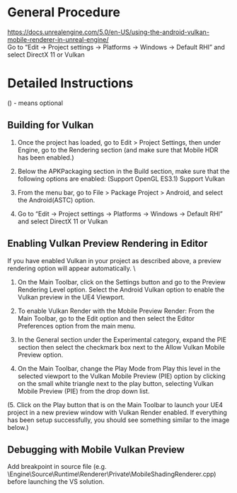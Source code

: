 # General Procedure
https://docs.unrealengine.com/5.0/en-US/using-the-android-vulkan-mobile-renderer-in-unreal-engine/ \
Go to “Edit → Project settings → Platforms → Windows → Default RHI” and select DirectX 11 or Vulkan 

# Detailed Instructions
() - means optional
## Building for Vulkan
1. Once the project has loaded, go to Edit > Project Settings, then under Engine, go to the Rendering section (and make sure that Mobile HDR has been enabled.)

2. Below the APKPackaging section in the Build section, make sure that the following options are enabled:
(Support OpenGL ES3.1)
Support Vulkan

3. From the menu bar, go to File > Package Project > Android, and select the Android(ASTC) option.

4. Go to “Edit → Project settings → Platforms → Windows → Default RHI” and select DirectX 11 or Vulkan 

## Enabling Vulkan Preview Rendering in Editor
If you have enabled Vulkan in your project as described above, a preview rendering option will appear automatically. \
1. On the Main Toolbar, click on the Settings button and go to the Preview Rendering Level option. Select the Android Vulkan option to enable the Vulkan preview in the UE4 Viewport.

2. To enable Vulkan Render with the Mobile Preview Render: From the Main Toolbar, go to the Edit option and then select the Editor Preferences option from the main menu.

3. In the General section under the Experimental category, expand the PIE section then select the checkmark box next to the Allow Vulkan Mobile Preview option.

4. On the Main Toolbar, change the Play Mode from Play this level in the selected viewport to the Vulkan Mobile Preview (PIE) option by clicking on the small white triangle next to the play button, selecting Vulkan Mobile Preview (PIE) from the drop down list.

(5. Click on the Play button that is on the Main Toolbar to launch your UE4 project in a new preview window with Vulkan Render enabled. If everything has been setup successfully, you should see something similar to the image below.)

## Debugging with Mobile Vulkan Preview
Add breakpoint in source file (e.g. \Engine\Source\Runtime\Renderer\Private\MobileShadingRenderer.cpp) before launching the VS solution.